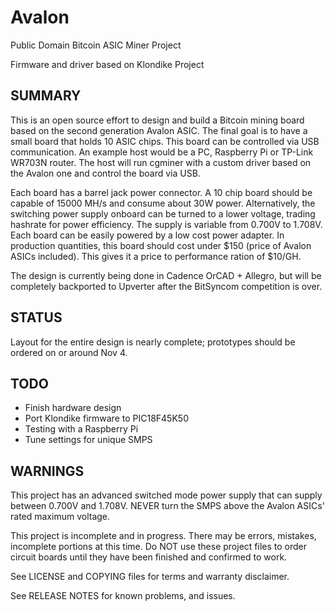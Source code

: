 Avalon
========

Public Domain Bitcoin ASIC Miner Project

Firmware and driver based on Klondike Project
  
## SUMMARY

  This is an open source effort to design and build a Bitcoin mining board based on the second generation Avalon ASIC. The final goal is to have a small board that holds 10 ASIC chips. This board can be controlled via USB communication. An example host would be a PC, Raspberry Pi or TP-Link WR703N router. The host will run cgminer with a custom driver based on the Avalon one and control the board via USB.
    
  
  Each board has a barrel jack power connector. A 10 chip board should be capable of 15000 MH/s and consume about 30W power. Alternatively, the switching power supply onboard can be turned to a lower voltage, trading hashrate for power efficiency. The supply is variable from 0.700V to 1.708V. Each board can be easily powered by a low cost power adapter. In production quantities, this board should cost under $150 (price of Avalon ASICs included). This gives it a price to performance ration of $10/GH.
  
  The design is currently being done in Cadence OrCAD + Allegro, but will be completely backported to Upverter after the BitSyncom competition is over.
  
## STATUS

  Layout for the entire design is nearly complete; prototypes should be ordered on or around Nov 4.
  
## TODO

 - Finish hardware design
 - Port Klondike firmware to PIC18F45K50
 - Testing with a Raspberry Pi
 - Tune settings for unique SMPS
  
## WARNINGS

  This project has an advanced switched mode power supply that can supply between 0.700V and 1.708V. NEVER turn the SMPS above the Avalon ASICs' rated maximum voltage.

  This project is incomplete and in progress. There may be errors, mistakes, incomplete portions at this time. Do NOT use these project files to order circuit boards until they have been finished and confirmed to work.
  
  See LICENSE and COPYING files for terms and warranty disclaimer.
  
  See RELEASE NOTES for known problems, and issues.
